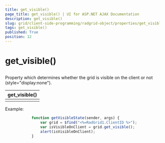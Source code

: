 ```yaml
---
title: get_visible()
page_title: get_visible() | UI for ASP.NET AJAX Documentation
description: get_visible()
slug: grid/client-side-programming/radgrid-object/properties/get_visible()
tags: get_visible()
published: True
position: 12
---
```


# get_visible()



## 

Property which determines whether the grid is visible on the client or not (style="display:none").


|  __get_visible()__  |
| ------ |
||

Example:

````JavaScript
	        function getVisibleState(sender, args) {
	            var grid = $find("<%=RadGrid1.ClientID %>");
	            var isVisibleOnClient = grid.get_visible();
	            alert(isVisibleOnClient);
	        }
````


